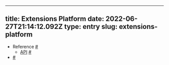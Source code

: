 
---
title: Extensions Platform 
date: 2022-06-27T21:14:12.092Z
type: entry
slug: extensions-platform
---
* Reference [#](#62e19eec-dd92-42ef-b772-1a722ce2541d)<a name="62e19eec-dd92-42ef-b772-1a722ce2541d"></a>
  * [API](https://developer.chrome.com/docs/extensions/reference/) [#](#62e19f04-53b4-43ae-a363-cb91cbeb9d75)<a name="62e19f04-53b4-43ae-a363-cb91cbeb9d75"></a>
*  [#](#62e19f09-b7fe-4d65-9bf1-87bbd42a25ce)<a name="62e19f09-b7fe-4d65-9bf1-87bbd42a25ce"></a>

